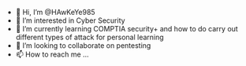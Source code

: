 - 👋 Hi, I’m @HAwKeYe985
- 👀 I’m interested in Cyber Security 
- 🌱 I’m currently learning COMPTIA security+ and how to do carry out different types of attack for personal learning
- 💞️ I’m looking to collaborate on pentesting
- 📫 How to reach me ...

<!---
HAwKeYe985/HAwKeYe985 is a ✨ special ✨ repository because its `README.md` (this file) appears on your GitHub profile.
You can click the Preview link to take a look at your changes.
--->
